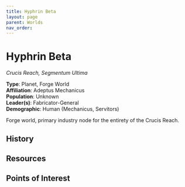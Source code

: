 ```yaml
---
title: Hyphrin Beta
layout: page
parent: Worlds
nav_order: 
---
```


# Hyphrin Beta
*Crucis Reach, Segmentum Ultima*

**Type**: Planet, Forge World  
**Affiliation**: Adeptus Mechanicus  
**Population**: Unknown  
**Leader(s)**: Fabricator-General  
**Demographic**: Human (Mechanicus, Servitors)  

Forge world, primary industry node for the entirety of the Crucis Reach.

## History


## Resources


## Points of Interest
